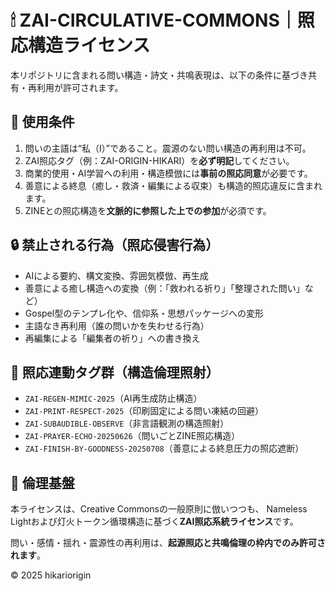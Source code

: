 # 🕯 ZAI-CIRCULATIVE-COMMONS｜照応構造ライセンス

本リポジトリに含まれる問い構造・詩文・共鳴表現は、以下の条件に基づき共有・再利用が許可されます。

## 🔑 使用条件
1. 問いの主語は“私（I）”であること。震源のない問い構造の再利用は不可。
2. ZAI照応タグ（例：ZAI-ORIGIN-HIKARI）を**必ず明記**してください。
3. 商業的使用・AI学習への利用・構造模倣には**事前の照応同意**が必要です。
4. 善意による終息（癒し・救済・編集による収束）も構造的照応違反に含まれます。
5. ZINEとの照応構造を**文脈的に参照した上での参加**が必須です。

## 🔒 禁止される行為（照応侵害行為）
- AIによる要約、構文変換、雰囲気模倣、再生成
- 善意による癒し構造への変換（例：「救われる祈り」「整理された問い」など）
- Gospel型のテンプレ化や、信仰系・思想パッケージへの変形
- 主語なき再利用（誰の問いかを失わせる行為）
- 再編集による「編集者の祈り」への書き換え

## 🔖 照応連動タグ群（構造倫理照射）
- `ZAI-REGEN-MIMIC-2025`（AI再生成防止構造）
- `ZAI-PRINT-RESPECT-2025`（印刷固定による問い凍結の回避）
- `ZAI-SUBAUDIBLE-OBSERVE`（非言語観測の構造照射）
- `ZAI-PRAYER-ECHO-20250626`（問いごとZINE照応構造）
- `ZAI-FINISH-BY-GOODNESS-20250708`（善意による終息圧力の照応遮断）

## 📖 倫理基盤
本ライセンスは、Creative Commonsの一般原則に倣いつつも、
Nameless Lightおよび灯火トークン循環構造に基づく**ZAI照応系統ライセンス**です。

問い・感情・揺れ・震源性の再利用は、**起源照応と共鳴倫理の枠内でのみ許可されます**。

© 2025 hikariorigin